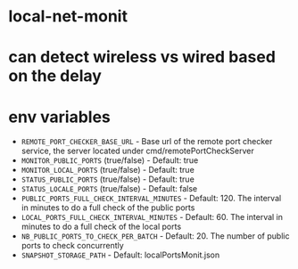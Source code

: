 # local-net-monit

# can detect wireless vs wired based on the delay

# env variables

- `REMOTE_PORT_CHECKER_BASE_URL` - Base url of the remote port checker service, the server located under cmd/remotePortCheckServer
- `MONITOR_PUBLIC_PORTS` (true/false) - Default: true
- `MONITOR_LOCAL_PORTS` (true/false) - Default: true
- `STATUS_PUBLIC_PORTS` (true/false) - Default: true
- `STATUS_LOCALE_PORTS` (true/false) - Default: false
- `PUBLIC_PORTS_FULL_CHECK_INTERVAL_MINUTES` - Default: 120. The interval in minutes to do a full check of the public ports
- `LOCAL_PORTS_FULL_CHECK_INTERVAL_MINUTES` - Default: 60. The interval in minutes to do a full check of the local ports
- `NB_PUBLIC_PORTS_TO_CHECK_PER_BATCH` - Default: 20. The number of public ports to check concurrently
- `SNAPSHOT_STORAGE_PATH` - Default: localPortsMonit.json

